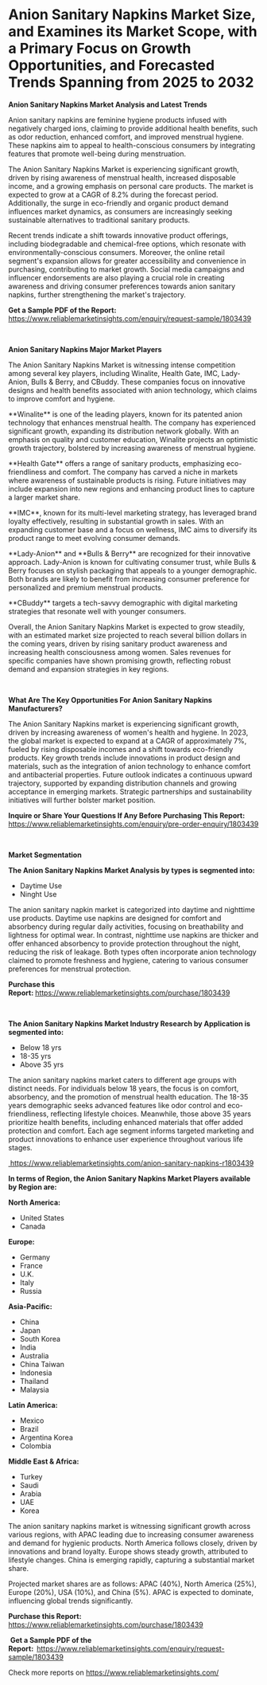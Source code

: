 <p><h1>Anion Sanitary Napkins Market Size, and Examines its Market Scope, with a Primary Focus on Growth Opportunities, and Forecasted Trends Spanning from 2025 to 2032</h1></p><p><strong>Anion Sanitary Napkins Market Analysis and Latest Trends</strong></p>
<p><p>Anion sanitary napkins are feminine hygiene products infused with negatively charged ions, claiming to provide additional health benefits, such as odor reduction, enhanced comfort, and improved menstrual hygiene. These napkins aim to appeal to health-conscious consumers by integrating features that promote well-being during menstruation.</p><p>The Anion Sanitary Napkins Market is experiencing significant growth, driven by rising awareness of menstrual health, increased disposable income, and a growing emphasis on personal care products. The market is expected to grow at a CAGR of 8.2% during the forecast period. Additionally, the surge in eco-friendly and organic product demand influences market dynamics, as consumers are increasingly seeking sustainable alternatives to traditional sanitary products.</p><p>Recent trends indicate a shift towards innovative product offerings, including biodegradable and chemical-free options, which resonate with environmentally-conscious consumers. Moreover, the online retail segment's expansion allows for greater accessibility and convenience in purchasing, contributing to market growth. Social media campaigns and influencer endorsements are also playing a crucial role in creating awareness and driving consumer preferences towards anion sanitary napkins, further strengthening the market's trajectory.</p></p>
<p><strong>Get a Sample PDF of the Report:&nbsp;</strong> <a href="https://www.reliablemarketinsights.com/enquiry/request-sample/1803439?utm_campaign=2111&utm_medium=2&utm_source=Github&utm_content=ia&utm_term=04042025&utm_id=anion-sanitary-napkins">https://www.reliablemarketinsights.com/enquiry/request-sample/1803439</a></p>
<p>&nbsp;</p>
<p><strong>Anion Sanitary Napkins Major Market Players</strong></p>
<p><p>The Anion Sanitary Napkins Market is witnessing intense competition among several key players, including Winalite, Health Gate, IMC, Lady-Anion, Bulls & Berry, and CBuddy. These companies focus on innovative designs and health benefits associated with anion technology, which claims to improve comfort and hygiene.</p><p>**Winalite** is one of the leading players, known for its patented anion technology that enhances menstrual health. The company has experienced significant growth, expanding its distribution network globally. With an emphasis on quality and customer education, Winalite projects an optimistic growth trajectory, bolstered by increasing awareness of menstrual hygiene.</p><p>**Health Gate** offers a range of sanitary products, emphasizing eco-friendliness and comfort. The company has carved a niche in markets where awareness of sustainable products is rising. Future initiatives may include expansion into new regions and enhancing product lines to capture a larger market share.</p><p>**IMC**, known for its multi-level marketing strategy, has leveraged brand loyalty effectively, resulting in substantial growth in sales. With an expanding customer base and a focus on wellness, IMC aims to diversify its product range to meet evolving consumer demands.</p><p>**Lady-Anion** and **Bulls & Berry** are recognized for their innovative approach. Lady-Anion is known for cultivating consumer trust, while Bulls & Berry focuses on stylish packaging that appeals to a younger demographic. Both brands are likely to benefit from increasing consumer preference for personalized and premium menstrual products.</p><p>**CBuddy** targets a tech-savvy demographic with digital marketing strategies that resonate well with younger consumers.</p><p>Overall, the Anion Sanitary Napkins Market is expected to grow steadily, with an estimated market size projected to reach several billion dollars in the coming years, driven by rising sanitary product awareness and increasing health consciousness among women. Sales revenues for specific companies have shown promising growth, reflecting robust demand and expansion strategies in key regions.</p></p>
<p>&nbsp;</p>
<p><strong>What Are The Key Opportunities For Anion Sanitary Napkins Manufacturers?</strong></p>
<p><p>The Anion Sanitary Napkins market is experiencing significant growth, driven by increasing awareness of women's health and hygiene. In 2023, the global market is expected to expand at a CAGR of approximately 7%, fueled by rising disposable incomes and a shift towards eco-friendly products. Key growth trends include innovations in product design and materials, such as the integration of anion technology to enhance comfort and antibacterial properties. Future outlook indicates a continuous upward trajectory, supported by expanding distribution channels and growing acceptance in emerging markets. Strategic partnerships and sustainability initiatives will further bolster market position.</p></p>
<p><strong>Inquire or Share Your Questions If Any Before Purchasing This Report:</strong> <a href="https://www.reliablemarketinsights.com/enquiry/pre-order-enquiry/1803439?utm_campaign=2111&utm_medium=2&utm_source=Github&utm_content=ia&utm_term=04042025&utm_id=anion-sanitary-napkins">https://www.reliablemarketinsights.com/enquiry/pre-order-enquiry/1803439</a></p>
<p>&nbsp;</p>
<p><strong>Market Segmentation</strong></p>
<p><strong>The Anion Sanitary Napkins Market Analysis by types is segmented into:</strong></p>
<p><ul><li>Daytime Use</li><li>Ninght Use</li></ul></p>
<p><p>The anion sanitary napkin market is categorized into daytime and nighttime use products. Daytime use napkins are designed for comfort and absorbency during regular daily activities, focusing on breathability and lightness for optimal wear. In contrast, nighttime use napkins are thicker and offer enhanced absorbency to provide protection throughout the night, reducing the risk of leakage. Both types often incorporate anion technology claimed to promote freshness and hygiene, catering to various consumer preferences for menstrual protection.</p></p>
<p><strong>Purchase this Report:&nbsp;</strong><a href="https://www.reliablemarketinsights.com/purchase/1803439?utm_campaign=2111&utm_medium=2&utm_source=Github&utm_content=ia&utm_term=04042025&utm_id=anion-sanitary-napkins">https://www.reliablemarketinsights.com/purchase/1803439</a></p>
<p>&nbsp;</p>
<p><strong>The Anion Sanitary Napkins Market Industry Research by Application is segmented into:</strong></p>
<p><ul><li>Below 18 yrs</li><li>18-35 yrs</li><li>Above 35 yrs</li></ul></p>
<p><p>The anion sanitary napkins market caters to different age groups with distinct needs. For individuals below 18 years, the focus is on comfort, absorbency, and the promotion of menstrual health education. The 18-35 years demographic seeks advanced features like odor control and eco-friendliness, reflecting lifestyle choices. Meanwhile, those above 35 years prioritize health benefits, including enhanced materials that offer added protection and comfort. Each age segment informs targeted marketing and product innovations to enhance user experience throughout various life stages.</p></p>
<p><a href="https://www.reliablemarketinsights.com/anion-sanitary-napkins-r1803439?utm_campaign=2111&utm_medium=2&utm_source=Github&utm_content=ia&utm_term=04042025&utm_id=anion-sanitary-napkins">&nbsp;https://www.reliablemarketinsights.com/anion-sanitary-napkins-r1803439</a></p>
<p><strong>In terms of Region, the Anion Sanitary Napkins Market Players available by Region are:</strong></p>
<p>
    <p> <strong> North America: </strong>
        <ul>
            <li>United States</li>
            <li>Canada</li>
        </ul>
        </p> 
    <p> <strong> Europe: </strong>
        <ul>
            <li>Germany</li>
            <li>France</li>
            <li>U.K.</li>
            <li>Italy</li>
            <li>Russia</li>
        </ul>
        </p> 
    <p> <strong> Asia-Pacific: </strong>
        <ul>
            <li>China</li>
            <li>Japan</li>
            <li>South Korea</li>
            <li>India</li>
            <li>Australia</li>
            <li>China Taiwan</li>
            <li>Indonesia</li>
            <li>Thailand</li>
            <li>Malaysia</li>
        </ul>
        </p> 
    <p> <strong> Latin America: </strong>
        <ul>
            <li>Mexico</li>
            <li>Brazil</li>
            <li>Argentina Korea</li>
            <li>Colombia</li>
        </ul>
        </p> 
    <p> <strong> Middle East & Africa: </strong>
        <ul>
            <li>Turkey</li>
            <li>Saudi</li>
            <li>Arabia</li>
            <li>UAE</li>
            <li>Korea</li>
        </ul>
    </p>
    </p>
<p><p>The anion sanitary napkins market is witnessing significant growth across various regions, with APAC leading due to increasing consumer awareness and demand for hygienic products. North America follows closely, driven by innovations and brand loyalty. Europe shows steady growth, attributed to lifestyle changes. China is emerging rapidly, capturing a substantial market share. </p><p>Projected market shares are as follows: APAC (40%), North America (25%), Europe (20%), USA (10%), and China (5%). APAC is expected to dominate, influencing global trends significantly.</p></p>
<p><strong>Purchase this Report: </strong><a href="https://www.reliablemarketinsights.com/purchase/1803439?utm_campaign=2111&utm_medium=2&utm_source=Github&utm_content=ia&utm_term=04042025&utm_id=anion-sanitary-napkins">https://www.reliablemarketinsights.com/purchase/1803439</a></p>
<p>&nbsp;<strong>Get a Sample PDF of the Report:&nbsp;&nbsp;</strong><a href="https://www.reliablemarketinsights.com/enquiry/request-sample/1803439?utm_campaign=2111&utm_medium=2&utm_source=Github&utm_content=ia&utm_term=04042025&utm_id=anion-sanitary-napkins">https://www.reliablemarketinsights.com/enquiry/request-sample/1803439</a></p>
<p><strong></strong></p>
<p>Check more reports on <a href="https://www.reliablemarketinsights.com/?utm_campaign=2111&utm_medium=2&utm_source=Github&utm_content=ia&utm_term=04042025&utm_id=anion-sanitary-napkins">https://www.reliablemarketinsights.com/</a></p>